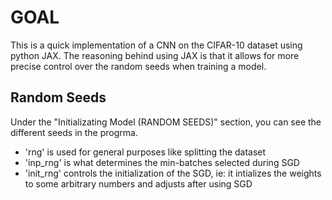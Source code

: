 # GOAL
This is a quick implementation of a CNN on the CIFAR-10 dataset using python JAX. The reasoning behind using JAX is that it allows for more precise control over the random seeds when training a model.

## Random Seeds
Under the "Initializating Model (RANDOM SEEDS)" section, you can see the different seeds in the progrma. 
- 'rng' is used for general purposes like splitting the dataset
- 'inp_rng' is what determines the min-batches selected during SGD
- 'init_rng' controls the initialization of the SGD, ie: it intializes the weights to some arbitrary numbers and adjusts after using SGD

